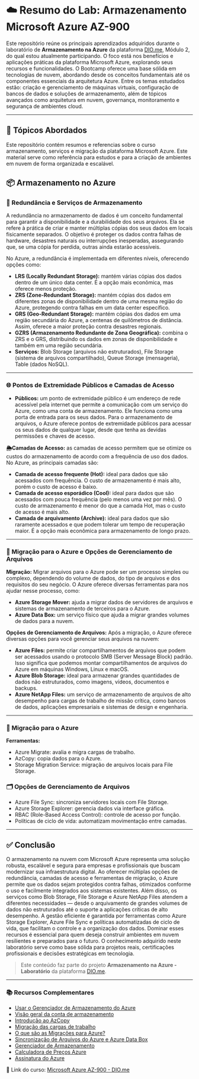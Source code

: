 # ☁️ Resumo do Lab: Armazenamento Microsoft Azure AZ-900
Este repositório reúne os principais aprendizados adquiridos durante o laboratório de **Armazenamento na Azure** da plataforma [DIO.me](https://web.dio.me), Módulo 2, do qual estou atualmente participando. O foco está nos benefícios e aplicações práticas da plataforma Microsoft Azure, explorando seus recursos e funcionalidades. O Bootcamp oferece uma base sólida em tecnologias de nuvem, abordando desde os conceitos fundamentais até os componentes essenciais da arquitetura Azure.
Entre os temas estudados estão: criação e gerenciamento de máquinas virtuais, configuração de bancos de dados e soluções de armazenamento, além de tópicos avançados como arquitetura em nuvem, governança, monitoramento e segurança de ambientes cloud.

---

## 📘 Tópicos Abordados
Este repositório contém resumos e referencias sobre o curso armazenamento, serviços e migração da plataforma Microsoft Azure. 
Este material serve como referência para estudos e para a criação de ambientes em nuvem de forma organizada e escalável.

## 📦 Armazenamento no Azure

### 🔁 Redundância e Serviços de Armazenamento

A redundância no armazenamento de dados é um conceito fundamental para garantir a disponibilidade e a durabilidade dos seus arquivos. Ela se refere à prática de criar e manter múltiplas cópias dos seus dados em locais fisicamente separados. O objetivo é proteger os dados contra falhas de hardware, desastres naturais ou interrupções inesperadas, assegurando que, se uma cópia for perdida, outras ainda estarão acessíveis.

No Azure, a redundância é implementada em diferentes níveis, oferecendo opções como:

- **LRS (Locally Redundant Storage):** mantém várias cópias dos dados dentro de um único data center. É a opção mais econômica, mas oferece menos proteção.
- **ZRS (Zone-Redundant Storage):** mantém cópias dos dados em diferentes zonas de disponibilidade dentro de uma mesma região do Azure, protegendo contra falhas em um data center específico.
- **GRS (Geo-Redundant Storage):** mantém cópias dos dados em uma região secundária do Azure, a centenas de quilômetros de distância. Assim, oferece a maior proteção contra desastres regionais.
- **GZRS (Armazenamento Redundante de Zona Geográfica):** combina o ZRS e o GRS, distribuindo os dados em zonas de disponibilidade e também em uma região secundária.
- **Serviços:** Blob Storage (arquivos não estruturados), File Storage (sistema de arquivos compartilhado), Queue Storage (mensageria), Table (dados NoSQL).

---

### 🌐 Pontos de Extremidade Públicos e Camadas de Acesso

- **Públicos:** um ponto de extremidade público é um endereço de rede acessível pela internet que permite a comunicação com um serviço do Azure, como uma conta de armazenamento. Ele funciona como uma porta de entrada para os seus dados. Para o armazenamento de arquivos, o Azure oferece pontos de extremidade públicos para acessar os seus dados de qualquer lugar, desde que tenha as devidas permissões e chaves de acesso.

**🌦️Camadas de Acesso:** as camadas de acesso permitem que se otimize os custos do armazenamento de acordo com a frequência de uso dos dados. No Azure, as principais camadas são:

- **Camada de acesso frequente (Hot):** ideal para dados que são acessados com frequência. O custo de armazenamento é mais alto, porém o custo de acesso é baixo.
- **Camada de acesso esporádico (Cool):** ideal para dados que são acessados com pouca frequência (pelo menos uma vez por mês). O custo de armazenamento é menor do que a camada Hot, mas o custo de acesso é mais alto.
- **Camada de arquivamento (Archive):** ideal para dados que são raramente acessados e que podem tolerar um tempo de recuperação maior. É a opção mais econômica para armazenamento de longo prazo.

---

### 🔖 Migração para o Azure e Opções de Gerenciamento de Arquivos

**Migração:** Migrar arquivos para o Azure pode ser um processo simples ou complexo, dependendo do volume de dados, do tipo de arquivos e dos requisitos do seu negócio. O Azure oferece diversas ferramentas para nos ajudar nesse processo, como:

- **Azure Storage Mover:** ajuda a migrar dados de servidores de arquivos e sistemas de armazenamento de terceiros para o Azure.
- **Azure Data Box:** um serviço físico que ajuda a migrar grandes volumes de dados para a nuvem.

**Opções de Gerenciamento de Arquivos:** Após a migração, o Azure oferece diversas opções para você gerenciar seus arquivos na nuvem:

- **Azure Files:** permite criar compartilhamentos de arquivos que podem ser acessados usando o protocolo SMB (Server Message Block) padrão. Isso significa que podemos montar compartilhamentos de arquivos do Azure em máquinas Windows, Linux e macOS.
- **Azure Blob Storage:** ideal para armazenar grandes quantidades de dados não estruturados, como imagens, vídeos, documentos e backups.
- **Azure NetApp Files:** um serviço de armazenamento de arquivos de alto desempenho para cargas de trabalho de missão crítica, como bancos de dados, aplicações empresariais e sistemas de design e engenharia.

---

### 🚀 Migração para o Azure

**Ferramentas:**

- Azure Migrate: avalia e migra cargas de trabalho.
- AzCopy: copia dados para o Azure.
- Storage Migration Service: migração de arquivos locais para File Storage.

### 🗂️ Opções de Gerenciamento de Arquivos

- Azure File Sync: sincroniza servidores locais com File Storage.
- Azure Storage Explorer: gerencia dados via interface gráfica.
- RBAC (Role-Based Access Control): controle de acesso por função.
- Políticas de ciclo de vida: automatizam movimentação entre camadas.

---
## ✅ Conclusão

O armazenamento na nuvem com Microsoft Azure representa uma solução robusta, escalável e segura para empresas e profissionais que buscam modernizar sua infraestrutura digital.
Ao oferecer múltiplas opções de redundância, camadas de acesso e ferramentas de migração, o Azure permite que os dados sejam protegidos contra falhas, otimizados conforme o uso e facilmente integrados aos sistemas existentes.
Além disso, os serviços como Blob Storage, File Storage e Azure NetApp Files atendem a diferentes necessidades — desde o arquivamento de grandes volumes de dados não estruturados até o suporte a aplicações críticas de alto desempenho. 
A gestão eficiente é garantida por ferramentas como Azure Storage Explorer, Azure File Sync e políticas automatizadas de ciclo de vida, que facilitam o controle e a organização dos dados.
Dominar esses recursos é essencial para quem deseja construir ambientes em nuvem resilientes e preparados para o futuro. O conhecimento adquirido neste laboratório serve como base sólida para projetos reais, certificações profissionais e decisões estratégicas em tecnologia.

> Este conteúdo faz parte do projeto **Armazenamento na Azure - Laboratório** da plataforma [DIO.me](https://web.dio.me).

---
 
### 📚 Recursos Complementares
- [Usar o Gerenciador de Armazenamento do Azure](https://learn.microsoft.com/pt-br/azure/storage/blobs/quickstart-storage-explorer)
- [Visão geral da conta de armazenamento](https://learn.microsoft.com/pt-br/azure/storage/common/storage-account-overview?toc=%2Fazure%2Fstorage%2Fblobs%2Ftoc.json&bc=%2Fazure%2Fstorage%2Fblobs%2Fbreadcrumb%2Ftoc.json)
- [Introdução ao AzCopy](https://learn.microsoft.com/pt-br/azure/storage/common/storage-use-azcopy-v10?toc=%2Fazure%2Fstorage%2Ffiles%2Ftoc.json&tabs=dnf)
- [Migração das cargas de trabalho](https://azure.microsoft.com/pt-br/pricing/purchase-options/azure-account?icid=azure-migrate#tabs-pill-bar-ocea03_tab4)
- [O que são as Migrações para Azure?](https://learn.microsoft.com/pt-br/azure/migrate/migrate-services-overview?view=migrate-classic)
- [Sincronização de Arquivos do Azure e Azure Data Box](https://learn.microsoft.com/pt-br/azure/storage/files/storage-files-migration-server-hybrid-databox)
- [Gerenciador de Armazenamento](https://azure.microsoft.com/pt-br/products/storage/storage-explorer/?msockid=0a879c916bf366861df88afa6a98670a)
- [Calculadora de Preços Azure](https://azure.microsoft.com/pt-br/pricing/calculator/?ef_id=_k_EAIaIQobChMI14z7o_fWjwMVc0FIAB3PYQApEAAYASACEgLE-fD_BwE_k_&OCID=AIDcmmzmnb0182_SEM__k_EAIaIQobChMI14z7o_fWjwMVc0FIAB3PYQApEAAYASACEgLE-fD_BwE_k_&gad_source=1&gad_campaignid=1635078708&gbraid=0AAAAADcJh_s0nlhmSLvv4COb6oAkGNm0s&gclid=EAIaIQobChMI14z7o_fWjwMVc0FIAB3PYQApEAAYASACEgLE-fD_BwE)
- [Assinatura do Azure](https://learn.microsoft.com/pt-br/azure/azure-resource-manager/management/azure-subscription-service-limits)
  
📎 Link do curso: [Microsoft Azure AZ-900 - DIO.me](https://web.dio.me/lab/computacao-da-nuvem-laboratorio/learning/6d6083cf-0291-428d-a5f2-c93166e6874d)
